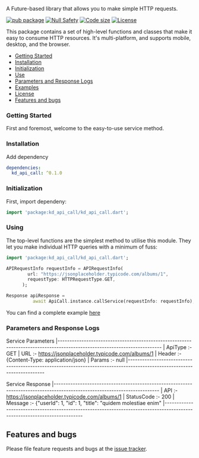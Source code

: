 A Future-based library that allows you to make simple HTTP requests.

[![pub package](https://img.shields.io/pub/v/logger.svg?logo=dart&logoColor=00b9fc)](https://pub.dev/packages/kd_api_call)
[![Null Safety](https://img.shields.io/badge/null-safety-brightgreen)](https://dart.dev/null-safety)
[![Code size](https://img.shields.io/github/languages/code-size/leisim/logger?logo=github&logoColor=white)](https://gitlab.com/kdsutariya3022/api-call-package)
[![License](https://img.shields.io/github/license/leisim/logger?logo=open-source-initiative&logoColor=green)](https://gitlab.com/kdsutariya3022/api-call-package/blob/master/LICENSE)


This package contains a set of high-level functions and classes that make it
easy to consume HTTP resources. It's multi-platform, and supports mobile, desktop,
and the browser.

  - [Getting Started](#getting-started)
  - [Installation](#installation)
  - [Initialization](#initialization)
  - [Use](#Using)
  - [Parameters and Response Logs](#parameters-and-response-logs)
  - [Examples](https://pub.dev/packages/kd_api_call/example)
  - [License](https://pub.dev/packages/kd_api_call/license)
  - [Features and bugs](#features-and-bugs)

### Getting Started
First and foremost, welcome to the easy-to-use service method.

### Installation

Add dependency

```yaml
dependencies:
  kd_api_call: ^0.1.0
```

### Initialization

First, import dependeny:
```dart
import 'package:kd_api_call/kd_api_call.dart';
```

### Using

The top-level functions are the simplest method to utilise this module. They let
you make individual HTTP queries with a minimum of fuss:

```dart
import 'package:kd_api_call/kd_api_call.dart';

APIRequestInfo requestInfo = APIRequestInfo(
        url: "https://jsonplaceholder.typicode.com/albums/1",
        requestType: HTTPRequestType.GET,
      );

Response apiResponse =
          await ApiCall.instance.callService(requestInfo: requestInfo);

```
You can find a complete example [here](./example/lib/main.dart)

### Parameters and Response Logs

Service Parameters
|-------------------------------------------------------------------------------------------------------------------------
| ApiType :- GET
| URL     :- https://jsonplaceholder.typicode.com/albums/1
| Header  :- {Content-Type: application/json}
| Params  :- null
|-------------------------------------------------------------------------------------------------------------------------


 Service Response
|--------------------------------------------------------------------------------------------------------------------------
| API        :- https://jsonplaceholder.typicode.com/albums/1
| StatusCode :- 200
| Message    :- {"userId": 1, "id": 1, "title": "quidem molestiae enim"
|--------------------------------------------------------------------------------------------------------------------------

## Features and bugs

Please file feature requests and bugs at the [issue tracker](https://gitlab.com/kdsutariya3022/api-call-package/-/issues).
